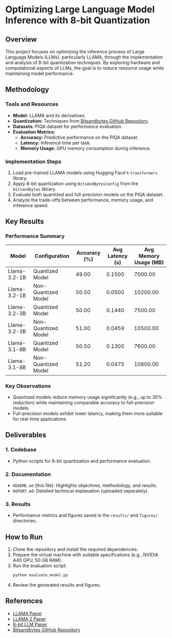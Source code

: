 # Optimizing Large Language Model Inference with 8-bit Quantization

## Overview

This project focuses on optimizing the inference process of Large Language Models (LLMs), particularly LLAMA, through the implementation and analysis of 8-bit quantization techniques. By exploring hardware and computational aspects of LLMs, the goal is to reduce resource usage while maintaining model performance.

## Methodology

### Tools and Resources
- **Model:** LLAMA and its derivatives.
- **Quantization:** Techniques from [Bitsandbytes GitHub Repository](https://github.com/timdettmers/bitsandbytes).
- **Datasets:** PIQA dataset for performance evaluation.
- **Evaluation Metrics:**
  - **Accuracy:** Predictive performance on the PIQA dataset.
  - **Latency:** Inference time per task.
  - **Memory Usage:** GPU memory consumption during inference.

### Implementation Steps
1. Load pre-trained LLAMA models using Hugging Face's `transformers` library.
2. Apply 8-bit quantization using `BitsAndBytesConfig` from the `bitsandbytes` library.
3. Evaluate both quantized and full-precision models on the PIQA dataset.
4. Analyze the trade-offs between performance, memory usage, and inference speed.

## Key Results

### Performance Summary
| Model          | Configuration        | Accuracy (%) | Avg Latency (s) | Avg Memory Usage (MB) |
|-----------------|----------------------|--------------|------------------|------------------------|
| Llama-3.2-1B   | Quantized Model      | 49.00        | 0.1500          | 7000.00               |
| Llama-3.2-1B   | Non-Quantized Model  | 50.50        | 0.0500          | 10200.00              |
| Llama-3.2-3B   | Quantized Model      | 50.00        | 0.1440          | 7500.00               |
| Llama-3.2-3B   | Non-Quantized Model  | 51.00        | 0.0459          | 10500.00              |
| Llama-3.1-8B   | Quantized Model      | 50.50        | 0.1300          | 7600.00               |
| Llama-3.1-8B   | Non-Quantized Model  | 51.20        | 0.0475          | 10800.00              |

### Key Observations
- Quantized models reduce memory usage significantly (e.g., up to 30% reduction) while maintaining comparable accuracy to full-precision models.
- Full-precision models exhibit lower latency, making them more suitable for real-time applications.

## Deliverables

### 1. Codebase
- Python scripts for 8-bit quantization and performance evaluation.

### 2. Documentation
- `README.md` (this file): Highlights objectives, methodology, and results.
- `REPORT.md`: Detailed technical explanation (uploaded separately).

### 3. Results
- Performance metrics and figures saved in the `results/` and `figures/` directories.

## How to Run

1. Clone the repository and install the required dependencies.
2. Prepare the virtual machine with suitable specifications (e.g., NVIDIA A40 GPU, 50 GB RAM).
3. Run the evaluation script:
   ```bash
   python evaluate_model.py
   ```
4. Review the generated results and figures.

## References

- [LLAMA Paper](https://arxiv.org/abs/2302.13971)
- [LLAMA 2 Paper](https://arxiv.org/abs/2307.09288)
- [8-bit LLM Paper](https://arxiv.org/abs/2208.07339)
- [Bitsandbytes GitHub Repository](https://github.com/timdettmers/bitsandbytes)